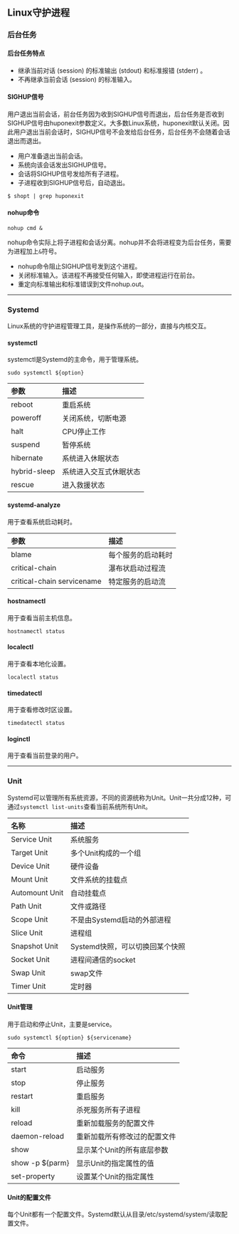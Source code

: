## Linux守护进程

### 后台任务
#### 后台任务特点
* 继承当前对话 (session) 的标准输出 (stdout) 和标准报错 (stderr) 。
* 不再继承当前会话 (session) 的标准输入。

#### SIGHUP信号
用户退出当前会话，前台任务因为收到SIGHUP信号而退出，后台任务是否收到SIGHUP信号由huponexit参数定义。大多数Linux系统，huponexit默认关闭。因此用户退出当前会话时，SIGHUP信号不会发给后台任务，后台任务不会随着会话退出而退出。
* 用户准备退出当前会话。
* 系统向该会话发出SIGHUP信号。
* 会话将SIGHUP信号发给所有子进程。
* 子进程收到SIGHUP信号后，自动退出。
```
$ shopt | grep huponexit
```

#### nohup命令
```
nohup cmd &
```
nohup命令实际上将子进程和会话分离。nohup并不会将进程变为后台任务，需要为进程加上`&`符号。
* nohup命令阻止SIGHUP信号发到这个进程。
* 关闭标准输入。该进程不再接受任何输入，即使进程运行在前台。
* 重定向标准输出和标准错误到文件nohup.out。
***

### Systemd
Linux系统的守护进程管理工具，是操作系统的一部分，直接与内核交互。
#### systemctl
systemctl是Systemd的主命令，用于管理系统。
```
sudo systemctl ${option}
```
参数|描述
:--|:--
reboot|重启系统
poweroff|关闭系统，切断电源
halt|CPU停止工作
suspend|暂停系统
hibernate|系统进入休眠状态
hybrid-sleep|系统进入交互式休眠状态
rescue|进入救援状态

#### systemd-analyze
用于查看系统启动耗时。

参数|描述
:--|:--
blame|每个服务的启动耗时
critical-chain|瀑布状启动过程流
critical-chain servicename|特定服务的启动流

#### hostnamectl
用于查看当前主机信息。
```
hostnamectl status
```
#### localectl
用于查看本地化设置。
```
localectl status
```
#### timedatectl
用于查看修改时区设置。
```
timedatectl status
```
#### loginctl
用于查看当前登录的用户。
***

### Unit
Systemd可以管理所有系统资源，不同的资源统称为Unit。Unit一共分成12种，可通过`systemctl list-units`查看当前系统所有Unit。

名称|描述
:--|:--
Service Unit|系统服务
Target Unit|多个Unit构成的一个组
Device Unit|硬件设备
Mount Unit|文件系统的挂载点
Automount Unit|自动挂载点
Path Unit|文件或路径
Scope Unit|不是由Systemd启动的外部进程
Slice Unit|进程组
Snapshot Unit|Systemd快照，可以切换回某个快照
Socket Unit|进程间通信的socket
Swap Unit|swap文件
Timer Unit|定时器
#### Unit管理
用于启动和停止Unit，主要是service。
```
sudo systemctl ${option} ${servicename}
```
命令|描述
:--|:--
start|启动服务
stop|停止服务
restart|重启服务
kill|杀死服务所有子进程
reload|重新加载服务的配置文件
daemon-reload|重新加载所有修改过的配置文件
show|显示某个Unit的所有底层参数
show -p ${parm}|显示Unit的指定属性的值
set-property|设置某个Unit的指定属性
#### Unit的配置文件
每个Unit都有一个配置文件。Systemd默认从目录/etc/systemd/system/读取配置文件。
